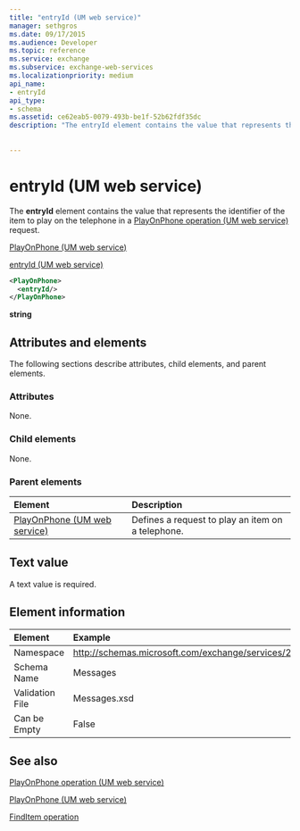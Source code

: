 ```yaml
---
title: "entryId (UM web service)"
manager: sethgros
ms.date: 09/17/2015
ms.audience: Developer
ms.topic: reference
ms.service: exchange
ms.subservice: exchange-web-services
ms.localizationpriority: medium
api_name:
- entryId
api_type:
- schema
ms.assetid: ce62eab5-0079-493b-be1f-52b62fdf35dc
description: "The entryId element contains the value that represents the identifier of the item to play on the telephone in a PlayOnPhone operation (UM web service) request."
 
 
---
```


# entryId (UM web service)

The **entryId** element contains the value that represents the identifier of the item to play on the telephone in a [PlayOnPhone operation (UM web service)](playonphone-operation-um-web-service.md) request. 
  
[PlayOnPhone (UM web service)](playonphone-um-web-service.md)
  
[entryId (UM web service)](entryid-um-web-service.md)
  
```xml
<PlayOnPhone>
  <entryId/>
</PlayOnPhone>
```

 **string**
## Attributes and elements

The following sections describe attributes, child elements, and parent elements.
  
### Attributes

None.
  
### Child elements

None.
  
### Parent elements

|**Element**|**Description**|
|:-----|:-----|
|[PlayOnPhone (UM web service)](playonphone-um-web-service.md) <br/> |Defines a request to play an item on a telephone.  <br/> |
   
## Text value

A text value is required.
  
## Element information

| Element | Example |
|:-----|:-----|
|Namespace  <br/> |http://schemas.microsoft.com/exchange/services/2006/messages  <br/> |
|Schema Name  <br/> |Messages  <br/> |
|Validation File  <br/> |Messages.xsd  <br/> |
|Can be Empty  <br/> |False  <br/> |
   
## See also



[PlayOnPhone operation (UM web service)](playonphone-operation-um-web-service.md)
  
[PlayOnPhone (UM web service)](playonphone-um-web-service.md)
  
[FindItem operation](finditem-operation.md)

